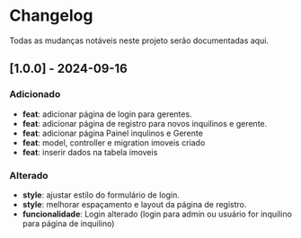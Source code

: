 # Changelog

Todas as mudanças notáveis neste projeto serão documentadas aqui.

## [1.0.0] - 2024-09-16

### Adicionado
- **feat**: adicionar página de login para gerentes.
- **feat**: adicionar página de registro para novos inquilinos e gerente.
- **feat**: adicionar página Painel inqulinos e Gerente
- **feat**: model, controller e migration imoveis criado
- **feat**: inserir dados na tabela imoveis



### Alterado
- **style**: ajustar estilo do formulário de login.
- **style**: melhorar espaçamento e layout da página de registro.
- **funcionalidade**: Login alterado (login para admin ou usuário for inquilino para página de inquilino)

